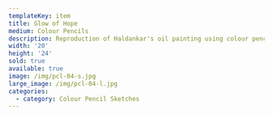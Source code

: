 ```yaml
---
templateKey: item
title: Glow of Hope
medium: Colour Pencils
description: Reproduction of Haldankar's oil painting using colour pencils.
width: '20'
height: '24'
sold: true
available: true
image: /img/pcl-04-s.jpg
large_image: /img/pcl-04-l.jpg
categories:
  - category: Colour Pencil Sketches
---
```


